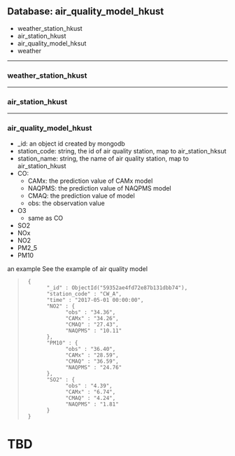 ## Database: air_quality_model_hkust

- weather_station_hkust
- air_station_hkust
- air_quality_model_hksut
- weather

***
### weather_station_hkust

***
### air_station_hkust

*** 
### air_quality_model_hkust
  * _id: an object id created by mongodb
  * station_code: string, the id of air quality station, map to air_station_hksut
  * station_name: string, the name of air quality station, map to air_station_hkust
  * CO:
    - CAMx: the prediction value of CAMx model
    - NAQPMS: the prediction value of NAQPMS model
    - CMAQ: the prediction value of model
    - obs: the observation value
  * O3
    - same as CO
  * SO2
  * NOx
  * NO2
  * PM2_5
  * PM10

an example
See the example of air quality model
>      {
>            "_id" : ObjectId("59352ae4fd72e87b131dbb74"),
>            "station_code" : "CW_A",
>            "time" : "2017-05-01 00:00:00",
>            "NO2" : {
>                  "obs" : "34.36",
>                  "CAMx" : "34.26",
>                  "CMAQ" : "27.43",
>                  "NAQPMS" : "10.11"
>            },
>            "PM10" : {
>                  "obs" : "36.40",
>                  "CAMx" : "28.59",
>                  "CMAQ" : "36.59",
>                  "NAQPMS" : "24.76"
>            },
>            "SO2" : {
>                  "obs" : "4.39",
>                  "CAMx" : "6.74",
>                  "CMAQ" : "4.24",
>                  "NAQPMS" : "1.81"
>            }
>      }


# TBD